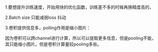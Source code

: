 1.要想提升训练速度，开始用快的优化函数，训练差不多的时候再换精度高的，

2.Batch size 只能减弱loss 抖动

3.卷积提供信息多，polling作用是缩小图片：

因为卷积可以跨channel进行计算，所以可以提取更多信息，但是pooling不能，其只能缩小图片。但是卷积计算量较pooling多些。

